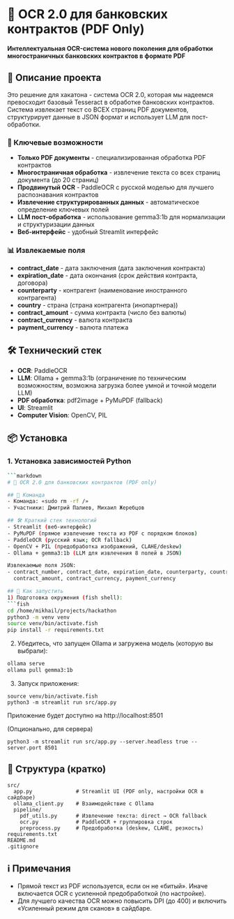 # 🏦 OCR 2.0 для банковских контрактов (PDF Only)

**Интеллектуальная OCR-система нового поколения для обработки многостраничных банковских контрактов в формате PDF**

## 🎯 Описание проекта

Это решение для хакатона - система OCR 2.0, которая мы надеемся превосходит базовый Tesseract в обработке банковских контрактов. Система извлекает текст со ВСЕХ страниц PDF документов, структурирует данные в JSON формат и использует LLM для пост-обработки.

### 🚀 Ключевые возможности

- **Только PDF документы** - специализированная обработка PDF контрактов
- **Многостраничная обработка** - извлечение текста со всех страниц документа (до 20 страниц)
- **Продвинутый OCR** - PaddleOCR с русской моделью для лучшего распознавания контрактов
- **Извлечение структурированных данных** - автоматическое определение ключевых полей
- **LLM пост-обработка** - использование gemma3:1b для нормализации и структуризации данных
- **Веб-интерфейс** - удобный Streamlit интерфейс

### 📊 Извлекаемые поля

- **contract_date** - дата заключения (дата заключения контракта)
- **expiration_date** - дата окончания (срок действия контракта, договора)  
- **counterparty** - контрагент (наименование иностранного контрагента)
- **country** - страна (страна контрагента (инопартнера))
- **contract_amount** - сумма контракта (число без валюты)
- **contract_currency** - валюта контракта
- **payment_currency** - валюта платежа

## 🛠️ Технический стек

- **OCR**: PaddleOCR 
- **LLM**: Ollama + gemma3:1b (ограничение по техническим возможностям, возможна загрузка более умной и точной модели LLM)
- **PDF обработка**: pdf2image + PyMuPDF (fallback)
- **UI**: Streamlit
- **Computer Vision**: OpenCV, PIL

## 📦 Установка

### 1. Установка зависимостей Python

```bash
```markdown
# 🏦 OCR 2.0 для банковских контрактов (PDF only)

## 👥 Команда
- Команда: «sudo rm -rf /»
- Участники: Дмитрий Палиев, Михаил Жеребцов

## 🛠 Краткий стек технологий
- Streamlit (веб-интерфейс)
- PyMuPDF (прямое извлечение текста из PDF с порядком блоков)
- PaddleOCR (русский язык; OCR fallback)
- OpenCV + PIL (предобработка изображений, CLAHE/deskew)
- Ollama + gemma3:1b (LLM для извлечения 8 полей в JSON)

Извлекаемые поля JSON:
- contract_number, contract_date, expiration_date, counterparty, country,
  contract_amount, contract_currency, payment_currency

## 🚀 Как запустить
1) Подготовка окружения (fish shell):
```fish
cd /home/mikhail/projects/hackathon
python3 -m venv venv
source venv/bin/activate.fish
pip install -r requirements.txt
```
2) Убедитесь, что запущен Ollama и загружена модель (которую вы выбрали):
```bash
ollama serve
ollama pull gemma3:1b 
```
3) Запуск приложения:
```fish
source venv/bin/activate.fish
python3 -m streamlit run src/app.py
```
Приложение будет доступно на http://localhost:8501

(Опционально, для сервера)
```fish
python3 -m streamlit run src/app.py --server.headless true --server.port 8501
```

## 📂 Структура (кратко)
```
src/
  app.py              # Streamlit UI (PDF only, настройки OCR в сайдбаре)
  ollama_client.py    # Взаимодействие с Ollama 
  pipeline/
    pdf_utils.py      # Извлечение текста: direct → OCR fallback
    ocr.py            # PaddleOCR + группировка строк
    preprocess.py     # Предобработка (deskew, CLAHE, резкость)
requirements.txt
README.md
.gitignore
```

## ℹ️ Примечания
- Прямой текст из PDF используется, если он не «битый». Иначе включается OCR с усиленной предобработкой (по настройке).
- Для лучшего качества OCR можно повысить DPI (до 400) и включить «Усиленный режим для сканов» в сайдбаре.
```
